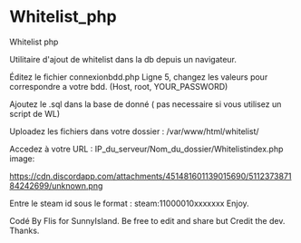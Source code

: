 # Whitelist_php
Whitelist php

Utilitaire d'ajout de whitelist dans la db depuis un navigateur.

Éditez le fichier connexionbdd.php
Ligne 5, changez les valeurs pour correspondre a votre bdd. (Host, root, YOUR_PASSWORD)

Ajoutez le .sql dans la base de donné ( pas necessaire si vous utilisez un script de WL)

Uploadez les fichiers dans votre dossier : /var/www/html/whitelist/

Accedez à votre URL : IP_du_serveur/Nom_du_dossier/Whitelistindex.php
image:

https://cdn.discordapp.com/attachments/451481601139015690/511237387184242699/unknown.png

Entre le steam id sous le format : 
steam:11000010xxxxxxx
Enjoy.

Codé By Flis for SunnyIsland.
Be free to edit and share but Credit the dev. Thanks.
